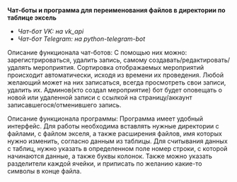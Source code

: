 **Чат-боты и программа для переименования файлов в директории по таблице эксель**

- *Чат-бот VK: на vk_api*
- *Чат-бот Telegram: на python-telegram-bot*

Описание функционала чат-ботов:
С помощью них можно: зарегистрироваться, удалить запись, самому создавать/редактировать/удалять мероприятия.
Сортировка отображаемых мероприятий происходит автоматически, исходя из времени их проведения.
Любой желающий может на них записаться, всегда просмотреть свои записи, удалить их.
Админов(кто создал мероприятие) бот будет оповещать о новой или удаленной записи с ссылкой на страницу/аккаунт записавшегося/отменившего запись.

Описание функционала программы:
Программа имеет удобный интерфейс. Для работы необходима вставлять нужные директории с файлами, с файлом экселя, а также расширения файлов, имя которых нужно изменить, согласно данным из таблицы.
Для считывания данных с таблиц, нужно указать в определенном поле номер строки, с которой начинаются данные, а также буквы колонок.
Также можно указать разделители каждой ячейки, и приписать по желанию какие-то символы в конце файла.

